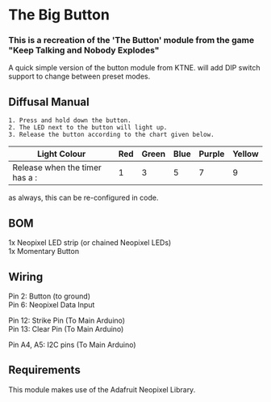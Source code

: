 # The Big Button
### This is a recreation of the 'The Button' module from the game "Keep Talking and Nobody Explodes"
A quick simple version of the button module from KTNE. will add DIP switch support to change between preset modes.

## Diffusal Manual
```
1. Press and hold down the button.
2. The LED next to the button will light up.
3. Release the button according to the chart given below.

```
|  Light Colour  | Red | Green | Blue | Purple | Yellow | 
| ------------- | ------------- | ------------- | ------------- | ------------- | ------------- |
| Release when the timer has a :  | 1 | 3 | 5 | 7 | 9 |

as always, this can be re-configured in code.
## BOM
1x Neopixel LED strip (or chained Neopixel LEDs) </br>
1x Momentary Button </br>

## Wiring
Pin 2: Button (to ground)</br>
Pin 6: Neopixel Data Input </br>

Pin 12: Strike Pin (To Main Arduino) </br>
Pin 13: Clear Pin (To Main Arduino) </br>

Pin A4, A5: I2C pins (To Main Arduino)

## Requirements
This module makes use of the Adafruit Neopixel Library.
